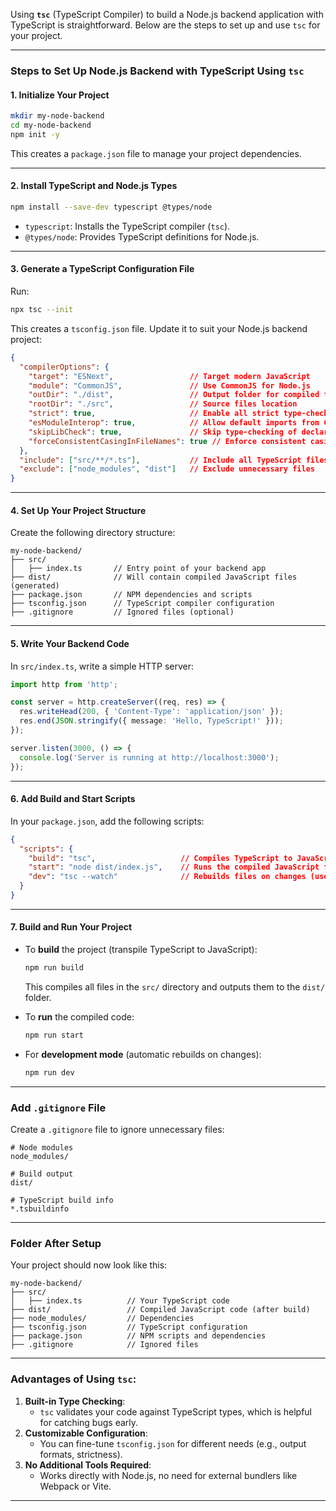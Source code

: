 Using **`tsc`** (TypeScript Compiler) to build a Node.js backend application with TypeScript is straightforward. Below are the steps to set up and use `tsc` for your project.

---

### **Steps to Set Up Node.js Backend with TypeScript Using `tsc`**

#### 1. **Initialize Your Project**
```bash
mkdir my-node-backend
cd my-node-backend
npm init -y
```

This creates a `package.json` file to manage your project dependencies.

---

#### 2. **Install TypeScript and Node.js Types**
```bash
npm install --save-dev typescript @types/node
```

- `typescript`: Installs the TypeScript compiler (`tsc`).
- `@types/node`: Provides TypeScript definitions for Node.js.

---

#### 3. **Generate a TypeScript Configuration File**
Run:
```bash
npx tsc --init
```

This creates a `tsconfig.json` file. Update it to suit your Node.js backend project:
```json
{
  "compilerOptions": {
    "target": "ESNext",                 // Target modern JavaScript
    "module": "CommonJS",               // Use CommonJS for Node.js
    "outDir": "./dist",                 // Output folder for compiled files
    "rootDir": "./src",                 // Source files location
    "strict": true,                     // Enable all strict type-checking options
    "esModuleInterop": true,            // Allow default imports from CommonJS modules
    "skipLibCheck": true,               // Skip type-checking of declaration files
    "forceConsistentCasingInFileNames": true // Enforce consistent casing
  },
  "include": ["src/**/*.ts"],           // Include all TypeScript files in `src`
  "exclude": ["node_modules", "dist"]   // Exclude unnecessary files
}
```

---

#### 4. **Set Up Your Project Structure**
Create the following directory structure:
```
my-node-backend/
├── src/
│   ├── index.ts       // Entry point of your backend app
├── dist/              // Will contain compiled JavaScript files (generated)
├── package.json       // NPM dependencies and scripts
├── tsconfig.json      // TypeScript compiler configuration
├── .gitignore         // Ignored files (optional)
```

---

#### 5. **Write Your Backend Code**
In `src/index.ts`, write a simple HTTP server:
```typescript
import http from 'http';

const server = http.createServer((req, res) => {
  res.writeHead(200, { 'Content-Type': 'application/json' });
  res.end(JSON.stringify({ message: 'Hello, TypeScript!' }));
});

server.listen(3000, () => {
  console.log('Server is running at http://localhost:3000');
});
```

---

#### 6. **Add Build and Start Scripts**
In your `package.json`, add the following scripts:
```json
{
  "scripts": {
    "build": "tsc",                   // Compiles TypeScript to JavaScript
    "start": "node dist/index.js",    // Runs the compiled JavaScript file
    "dev": "tsc --watch"              // Rebuilds files on changes (useful during development)
  }
}
```

---

#### 7. **Build and Run Your Project**
- To **build** the project (transpile TypeScript to JavaScript):
  ```bash
  npm run build
  ```
  This compiles all files in the `src/` directory and outputs them to the `dist/` folder.

- To **run** the compiled code:
  ```bash
  npm run start
  ```

- For **development mode** (automatic rebuilds on changes):
  ```bash
  npm run dev
  ```

---

### **Add `.gitignore` File**
Create a `.gitignore` file to ignore unnecessary files:
```plaintext
# Node modules
node_modules/

# Build output
dist/

# TypeScript build info
*.tsbuildinfo
```

---

### **Folder After Setup**
Your project should now look like this:
```
my-node-backend/
├── src/
│   ├── index.ts          // Your TypeScript code
├── dist/                 // Compiled JavaScript code (after build)
├── node_modules/         // Dependencies
├── tsconfig.json         // TypeScript configuration
├── package.json          // NPM scripts and dependencies
├── .gitignore            // Ignored files
```

---

### **Advantages of Using `tsc`:**
1. **Built-in Type Checking**:
   - `tsc` validates your code against TypeScript types, which is helpful for catching bugs early.
2. **Customizable Configuration**:
   - You can fine-tune `tsconfig.json` for different needs (e.g., output formats, strictness).
3. **No Additional Tools Required**:
   - Works directly with Node.js, no need for external bundlers like Webpack or Vite.

---